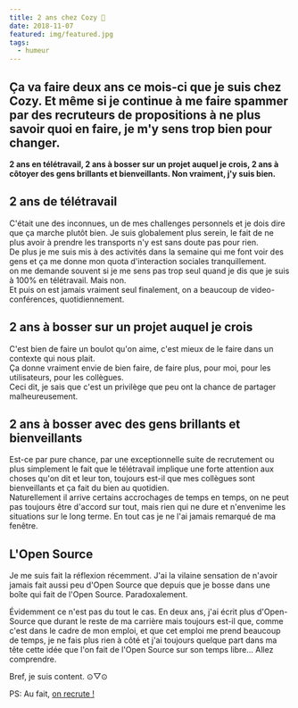 ```yaml
---
title: 2 ans chez Cozy 🎂
date: 2018-11-07
featured: img/featured.jpg
tags:
  - humeur
---
```


Ça va faire deux ans ce mois-ci que je suis chez Cozy. Et même si je continue à me faire spammer par des recruteurs de propositions à ne plus savoir quoi en faire, je m'y sens trop bien pour changer.
---

**2 ans en télétravail, 2 ans à bosser sur un projet auquel je crois, 2 ans à côtoyer des gens brillants et bienveillants. Non vraiment, j'y suis bien.**

## 2 ans de télétravail

C'était une des inconnues, un de mes challenges personnels et je dois dire que ça marche plutôt bien. Je suis globalement plus serein, le fait de ne plus avoir à prendre les transports n'y est sans doute pas pour rien.  
De plus je me suis mis à des activités dans la semaine qui me font voir des gens et ça me donne mon quota d'interaction sociales tranquillement.  
 on me demande souvent si je me sens pas trop seul quand je dis que je suis à 100% en télétravail. Mais non.  
Et puis on est jamais vraiment seul finalement, on a beaucoup de video-conférences, quotidiennement.

## 2 ans à bosser sur un projet auquel je crois

C'est bien de faire un boulot qu'on aime, c'est mieux de le faire dans un contexte qui nous plait.  
Ça donne vraiment envie de bien faire, de faire plus, pour moi, pour les utilisateurs, pour les collègues.  
Ceci dit, je sais que c'est un privilège que peu ont la chance de partager malheureusement.

## 2 ans à bosser avec des gens brillants et bienveillants

Est-ce par pure chance, par une exceptionnelle suite de recrutement ou plus simplement le fait que le télétravail implique une forte attention aux choses qu'on dit et leur ton, toujours est-il que mes collègues sont bienveillants et ça fait du bien au quotidien.  
Naturellement il arrive certains accrochages de temps en temps, on ne peut pas toujours être d'accord sur tout, mais rien qui ne dure et n'envenime les situations sur le long terme. En tout cas je ne l'ai jamais remarqué de ma fenêtre.

## L'Open Source

Je me suis fait la réflexion récemment. J'ai la vilaine sensation de n'avoir jamais fait aussi peu d'Open Source que depuis que je bosse dans une boîte qui fait de l'Open Source. Paradoxalement.

Évidemment ce n'est pas du tout le cas. En deux ans, j'ai écrit plus d'Open-Source que durant le reste de ma carrière mais toujours est-il que, comme c'est dans le cadre de mon emploi, et que cet emploi me prend beaucoup de temps, je ne fais plus rien à côté et j'ai toujours quelque part dans ma tête cette idée que l'on fait de l'Open Source sur son temps libre… Allez comprendre.

Bref, je suis content. ⊙▽⊙

PS: Au fait, [on recrute !](https://www.welcometothejungle.co/companies/cozy-cloud)
